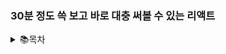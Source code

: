 ### 30분 정도 쓱 보고 바로 대충 써볼 수 있는 리액트

<details>
    <summary>📚목차</summary>
    <h5>1. 리액트 구조</h5>
    <h5>2. 클래스, 변수, 함수 선언</h5>
    <h5>3. jQuery</h5>
    <h5>4. Axios</h5>
    <h5>5. Router</h5>
    <h5>6. ETC</h5>

___

<br/>

## 1. 리액트 구조

#### 프로젝트 구성

##### 📃pacakge.json

- Maven에서의 pom.xml과 같은 녀석
- **프로젝트 이름, 버전 - 명령어 - 설정 - 의존성** 등을 관리하고 설정 할 수 있다.

```jsx
{ //프로젝트 정보
  "name": "frontend",
  "version": "0.1.0",
  "private": true,
      //의존성 및 버전 정보
  "dependencies": {
    "@testing-library/jest-dom": "^5.12.0",
    "@testing-library/react": "^11.2.7",
    "@testing-library/user-event": "^12.8.3",
    "axios": "^0.21.1",
    "jquery": "^3.6.0",
    "material-ui": "^0.20.2",
    "react": "^17.0.2",
    "react-dom": "^17.0.2",
    "react-router-dom": "^5.2.0",
    "react-scripts": "4.0.3",
    "web-vitals": "^1.1.2"
  },
      //스크립트 명령어 정보
  "scripts": {
    "start": "react-scripts start",
    "build": "react-scripts build",
    "test": "react-scripts test",
    "eject": "react-scripts eject"
  },
      //ESLint 설정 정보
  "eslintConfig": {
    "extends": [
      "react-app",
      "react-app/jest"
    ]
  },
      //CORS 해결을 위한 방법 중 하나인 proxy 설정(* 기본 설정 아님)
  "proxy": "http://localhost:8888",
      //브라우저 환경 설정 정보
  "browserslist": {
    "production": [
      ">0.2%",
      "not dead",
      "not op_mini all"
    ],
    "development": [
      "last 1 chrome version",
      "last 1 firefox version",
      "last 1 safari version"
    ]
  }
}
```

- [ESLint 참고 블로그](https://velog.io/@kyusung/eslint-config-2)
- [Browserlist 참고 블로그](https://blog.shiren.dev/2020-12-01/)

<br/>

##### 📂node_module

- maven repository 같은 녀석
- 설치되어 있는 의존성, 라이브러리들이 저장 되는 곳
- npm install 할 때 `-g`  옵션을 주면 maven의 `.m2` 폴더와 같이 전역 설치가 된다.
  - 글로벌 설정 없이  `i` == `install`할 경우 프로젝트 디렉토리 밑의 `./node_module` 에 라이브러리가 저장 된다.
  - `-s` == `--save` 옵션을 주면 package.json에 해당 의존성 설정이 저장 되어 node_module 없이 프로젝트를 저장하거나 전송하더라도 intall시 함게 설치 할 수 있다.

[ 글로벌 설치 VS 로컬 설치 참고 블로그](https://doortts.tistory.com/226)

<br/>

___

<br/>

#### 화면 구성

##### 📃public/index.html

- **SPA (Single Page Applicatioin)** 제공을 위해 유일하게 사용 되는 html 페이지

- 다른 내용은 없고 **\<body> 태그의 id가 "root"**

<br/>

##### 📃src/index.js

```jsx
ReactDOM.render(
    //<React.StrinctMode>는 기본 설정 x

  <React.StrictMode>
    <BrowserRouter>
    <App />
    </BrowserRouter>
  </React.StrictMode>,
  document.getElementById('root')
);
```

- id 값이 "root"인 태그를 가져오는 내용의 ReactDOM.render 함수 사용 
  - `<App/>` 컴포넌트의 내용을 `index.html` 화면에 출력한다

<br/>

- **\<StrincMode>**
  - 개발 모드에서만 적용 되는 검사 도구로, 안전하지 않은 생명주기를 사용하는 컴포넌트를 발견해 준다.

<br/>

##### 📃App.js

```jsx
import { Component } from 'react';
import './App.css';

class App extends Component {
  }

  render () {
    return (
     		...내용...
    );
  }
}

export default App;
```

- `react` 프레임워크로부터 `Component`를 임포트 한 뒤 이를 상속 받은 `App` Class를 정의
  - `index.js`에서 호출 되어 `index.html`에 뿌려지는 부분이다.
  - 최상위 컴포넌트 

<br/>

##### 📑component

<img src="https://www.components-mart.kr/upfile/article/2017120813132197961.jpg" alt="컴포넌트"  />

<br/>

- 회로 기판 위에 올라가는 구성 요소들을 `Component`라고 한다.
- 회로 기판이 `App.js`고 이 회로 기판에 올라가서 화면을 구성하는 요소들을 `Component`라고 할 수 있다.
  - `App.js`조차 `Component`를 상속 받아 구현하는 하나의 `Component`로 또 다른 상위 컴포넌트의 구성요소로 사용 될 수 있다.
- 컴포넌트 사이를 연결하여 데이터 전송 등이 가능하게 해주는 저장공간 및 회로의 역할을 하는 것이 `state`와 `props`이다.

<br/>

___

<br/>

## 2. 클래스, 변수, 함수 선언

```jsx
//Component를 만들게 되면 React와 Component를 import해야 한다.
import React, { Component } from 'react';

class AccessControlTest extends Component {
  constructor(props){
    super(props);
    this.state={
     option:'view',
     userId:this.props.userId
    }
    this.hadleChange = this.hadleChange.bind(this);
  }

  hadleChange(e){
    this.setState({option:e.target.value});
  }
 
  render() {
      return (
          <div>
          	... 내용 ...
          
          </div>
    );
}
// export를 설정하여 다른 컴포넌트에서 import 하는 이름을 선언
// default는 하나만 설정 가능
export default AccessControlTest;
```

##### 위 예제를 이용하여 설명하겠다.

- **Constructor**
  - 잘 알다시피 생성자다.
  - 컴포넌트를 Class 형태로 작성했기 때문에 클래스 생명주기에 따라 생성 될 때 초기 값을 설정 할 수 있다.
  - 보통 `state`와 `props`, `bind`를 세팅한다.

- **state, props**
  - `state`는 현재 클래스의 상태 변수이다.
    - 때문에 사용 시 `this.state.[변수명]`으로 사용한다.
    - `state` 변수의 값을 변경 할 때는 `this.setState({변수명:값,변수명:값})`으로 변경한다.
  - `props`는 상위 클래스의 상태 변수를 하위 클래스에서 전달 받을 때 사용하는 변수이다.
    - 생성자의 매개변수로 `props`를 받아야하며 `상위 클래스(컴포넌트)`에서 `하위 클래스(컴포넌트)` 태그를 가져와 사용 할 때 값을 넘겨줘야 한다.

##### App.js에서 LoginBox.js 컴포넌트로 state넘겨주는 예시

```jsx
<LoginBox userId={this.state.userId} 
    		onChangeMode={function(_userId,_userName,_url,_loginedIn){
                    this.setState({
                      userId:_userId,
                      userName:_userName,
                      url:_url,
                      loginedIn : _loginedIn
                    })   

                }.bind(this)}></LoginBox>
```

<br/>

##### LoginBox.js 컴포넌트에서 App.js로 props 넘겨주는 예시

```jsx
Function (){
	this.props.onChangeMode(this.state.userId,this.state.userName,this.state.url,this.state.loginedIn); 
    }
```

- `LoginBox.js` 컴포넌트의 `state`값을 상위 컴포넌트의 함수를 호출하여 사용.
  - 생성자를 통해 연결 된 `props`를 통해 호출한다.

<br/>

- **bind(this)**
  - 함수가 현재 클래스 내부에서만 사용 될 경우 this와 묶어줄 필요 없다.
  - `.bind(this)`를 이용해 해당 클래스와 묶어주면 생성자가 정의한 `state`값을 연결하여 사용 할 수 있어진다.
  - 미리 묶어주면 매번 함수에 직접 선언하지 않아도 된다.

<br/>

##### 생성자에서 bind 미리하기 예시

```jsx
class AccessControlTest extends Component {
  constructor(props){
	...생성자...
    }
	// 함수 미리 묶어두기     
    this.hadleChange = this.hadleChange.bind(this);
  }
```

<br/>

-  **functioin**
  - 함수다. 말할것도 없다.
  - 컴포넌트를 클래스 형태 대신 함수형으로 선언 하여 사용 할 수 있다.
  - [함수형과 클래스형 차이 참고 블로그 - 추천](https://overreacted.io/ko/how-are-function-components-different-from-classes/)
  - [Class vs Function 생활코딩](https://www.youtube.com/watch?v=iY_vmP-Q3Ak&list=PLuHgQVnccGMCEfBwnNGsJCQDiqSWI-edj)

**function 사용**

1. **`Class`와 `render()` 사이에 선언해두고 `return`안에서 `{this.함수명}`으로 호출하여 사용**

``` jsx
class ActionTest extends Component {
    constructor(props){
        ...생성자...
    }
hadleChange(e){
    this.setState({option:e.target.value});
  }
        render(){
            return(
                <select value={this.state.option} onChange={this.hadleChange}>
                	<option value="옵션">옵션</option>
                    <option value="옵션">옵션</option>
                </select>
            );
        }
```

<br/>

2. **`render()`와 `return` 사이에 선언해두고 `return`안에서 호출하여 사용**

```jsx
class ActionTest extends Component {
    constructor(props){
        ...생성자...
    }
        render(){
                function test(){
                  return "테스트";
                };
            return(
                <div>{test()}</div>
            );
        }
```

- 해당 `<div>` 태그 위치에 `테스트`라는 글씨가 출력 된다.
  - 렌더링이 되면서 선언되기 때문에 컴포넌트 생성주기에 맞춰 생성 될 때랑은 차이가 있다.
    - 뭔지는 잘 모른다 :)
    - 클래스 생성주기에 따라 작성 된것이 아니어서인지 `state`나 `props`를 건들이는 작업은 할 수 없다.
    - 함수형 컴포넌트 내부에서는 `useState`를 임포트해서 사용 가능
- `return`으로 알럿을 띄우는 등의 액션을 할 경우 `<div>`태그 없이 `{test()}`만 넣어도 된다.

<br/>

3. **태그 내부에 바로 이벤트 리스너 선언**

```jsx
<input type="button" id="button" value="실행"  onClick={function(e){
                           e.preventDefault();
                           ...함수 선언...
                         }/*.bind(this)*/} />
```

- 이 경우 함수의 인자로 `event`가 항상 넘어온다.
  - `event.preventDefualt();`를 이용해 기본 기능(submit, anchor tag)을 막을 수 있다.
  - `e.target.value`에서 이벤트를 통해 넘어온 `Input`태그의 값을 꺼내 올 수 있다.
  - 위에서 설명한 대로 해당 함수 내부에서 `state`등을 사용한다면 `.bind(this)`를 달아주어야 한다.

<br/>

___

<br/>

## 3. jquery

##### App.js

```jsx
import jQuery from 'jquery';
window.$ = window.jQuery = jQuery;
```

- `Apps.js`에서  `jQuery`를 임포트
  - 모든 임포트 후 마지막에 `window.$ = window.jQeury = jQeury;` 선언
  - 이후 하위 컴포넌트들에서 `window.$('선택자').함수();` 형태로 사용 가능

<br/>

___

<br/>

## 4. Axios

- 비동기 통신을 위해 사용하는 모듈, React 사용자들이 선호 함

<br/>

##### 간략한 API 호출 방식

- [공식 러닝 가이드 참고](https://xn--xy1bk56a.run/axios/guide/api.html)
- [Ajax vs Axios vs Fetch 참고 블로그](https://velog.io/@kysung95/%EA%B0%9C%EB%B0%9C%EC%83%81%EC%8B%9D-Ajax%EC%99%80-Axios-%EA%B7%B8%EB%A6%AC%EA%B3%A0-fetch)

```jsx
axios.get(url[, config])            // GET
axios.post(url[, data[, config]])   // POST
axios.put(url[, data[, config]])    // PUT
axios.patch(url[, data[, config]])  // PATCH
axios.delete(url[, config])         // DELETE

axios.request(config)
axios.head(url[, config])
axios.options(url[, config])
```

- 기본적으로 첫 번째 인자는 `URL`, 두 번째 인자는 `config`
  - 데이터 전송이 필요 한 경우는  첫 번째 인자는 `URL`, 두 번째 인자는 `data` 세 번째 인자는 `config`

<br/>

### jQuery와 Axios 활용 예제

##### ContentTest.js

```jsx
import React, { Component } from 'react';
import axios from 'axios';

class ContentTest extends Component {
  render() {
    return (
      <pre className="showLabs">{this.props.subtitle}
        <br/>
        ID <input type="text"  id="user_id"/>
        PASSWORD<input type="password" name="passwd"  id="user_pw"/>
        <input type="button" value="실행" 
            onClick={function(e){
              e.preventDefault(); 
              var _id = window.$("#user_id").val();
              var _pw = window.$("#user_pw").val();
                    
              window.$('#result').empty();
                    
              axios.post('/[URL]', null, {params : {
                id : _id,
                pw : _pw
              }})
              .then((Response)=>{       	    		             
                window.$('#result').append(Response.data); 
              })
              .catch(() => {   
                window.$('#result').append("요청처리 실패"); 
              });
            }} />
      </pre>
    );
  }
}
  export default ContentTest;
```

<br/>

##### GET - 호출만 할 경우

```jsx
// ID로 사용자 요청
axios.get('/user?ID=12345')
  // 응답(성공)
  .then(function (response) {
    console.log(response);
  })
  // 응답(실패)
  .catch(function (error) {
    console.log(error);
  })
  // 응답(항상 실행)
  .then(function () {
    // ...
  });
```

<br/>

##### GET - 데이터를 전송할 경우

```jsx
axios.get('/user', {
    params: {
      ID: 12345
    }
  })
  .then(function (response) {
    console.log(response);
  })
  .catch(function (error) {
    console.log(error);
  })
  .then(function () {
    // ...
  });
```

<br/>

##### POST

```jsx
axios.post('/user', {
    firstName: 'Fred',
    lastName: 'Flintstone'
  })
  .then(function (response) {
    console.log(response);
  })
  .catch(function (error) {
    console.log(error);
  });
```

<br/>

- jQuery를 사용할 때 전송이 제대로 되지 않는 경우가 있음 이럴 경우 두 번째 인자를 `null`로 주고 세 번째 인제에 `params`를 주면 가능

```jsx
axios.post('/user', null, {prams:{
    firstName: 'Fred',
    lastName: 'Flintstone'
  }})
  .then(function (response) {
    console.log(response);
  })
  .catch(function (error) {
    console.log(error);
  });
```

<br/>

##### Multi Request

```jsx
function getUserAccount() {
  return axios.get('/user/12345');
}

function getUserPermissions() {
  return axios.get('/user/12345/permissions');
}

axios.all([getUserAccount(), getUserPermissions()])
  .then(axios.spread(function (acct, perms) {
    // Both requests are now complete
  }));
```

<br/>

##### Axios form

```jsx
axios({
    url : '/url/path',
    method : 'post',
    data:{
        data:data
    }
	})  
    	.then((Response)=>{       	    		             
        	window.$('#result').append(Response.data); 
    })
        .catch(() => {   
        	window.$('#result').append("요청처리 실패"); 
    });
    }}
```

- 위와 같은 형식으로도 사용 가능

<br/>

##### Axios 객체 생성 및 호출 과 Interceptor

```jsx
const instance =axios.create({
    baseUrl: 데이터를 요청할 기본 주소,
    timeout : 1000 (변경 가능)
};

============================
// axios request 처리
instance.interceptors.request.use(
  function (config) {
    config.headers["Content-Type"] = "application/json; charset=utf-8";
    config.headers["Authorization"] = " 토큰 값";
    return config;
  },
  function (error) {
    console.log(error);
    return Promise.reject(error);
  }
);

// axios response 처리
instance.interceptors.response.use(
  function (response) {
    console.log(response);

    return response.data.data;
   
  },
  function (error) {
    errorController(error);
  }
);

// 다른 파일에서 호출하여 사용
login(data) {
  return ApiController({
    url: "login",
    method: "post",
    data: data,
  })

};

// api 사용
modifyBoardContent(data) {
    var params = {
        boardNo: data.boardNo,
        boardTitle: data.boardTitle,
        context: data.context,
        userNo: AuthService.getUserNo()
    };

    return ApiController({
        url: base + "modify",
        method: "put",
        data: params,
    });
}
```

- Axios 객체 생성 후 이를 이용 한 Interceptor 기능을 사용

[코드 출처 및 참고 블로그](https://velog.io/@subanggu/axios-interceptor-%EC%A0%81%EC%9A%A9%ED%95%98%EA%B8%B0)

<br/>

___

<br/>

## 5. Router

##### 1. 기본 Route 태그 사용 법

```jsx
import Route from 'react-router-dom';

class App extens Component{
render () {
    return (
      <Route path="/sign" component={Sign}/>
    	);
    }
}


export default App;
```

- `<Route>`태그 내부에 `url`과 매핑해줄 `component` 작성

<br/>

##### 2. Route 받는 컴포넌트 내부에 props/state 전달 할 경우

```jsx
import Route from 'react-router-dom';

class App extens Component{
render () {
    return (
        <Route path="/test/propsTest" >
            <propsTest userId = {this.state.userId}></propsTest>
        </Route>
    	);
    }
}


export default App;
```

- `<Route>`태그 내부에 `url` 작성
  - 태그 하위에 컴포넌트 태그 작성

<br/>

##### 3. 쿼리 전달 받는 경우

```jsx
import Route from 'react-router-dom';

class App extens Component{
render () {
    return (
        	<Route path="/test/:Id" component={ParamTest}/>
    	);
    }
}


export default App;
```

- `<Route>`태그 내부에 `url`과 매핑해줄 `component` 작성
  - `url` 작성 시 `/:변수`형태로 연결

<br/>

##### 쿼리 받는 쪽

```jsx
import React from 'react';

const ParamTest = ({match}) => {
    return (
        <div>
            <h2>Param : {match.params.userId}</h2>
        </div>
    );
};

export default ParamTest;
```

- `match`에 담겨 넘어온 `params`에서 전달 된 변수를 꺼내어 사용

<br/>

##### 4. Exact path _ Redirect _ Switch _ Link to

```jsx
import {Redirect, Route, Switch} from 'react-router-dom';

class App extens Component{
    Constructor(props){
        super(props);
        this.state={
            loginedIn:this.props.loginedIn
        }
    }
render () {
    return (
 			<Route exact path="/">
                <Main></Main>
                <LoginBox userId={this.state.userId} onChangeMode={function(_userId,_userName,_url,_loginedIn){
                    this.setState({
                      userId:_userId,
                      userName:_userName,
                      url:_url,
                      loginedIn : _loginedIn
                    })   
                 }.bind(this)}></LoginBox>
                  
                {this.state.loginedIn ? <Redirect to ="/redirectUrl"> : <Redirect to ="/"/>}
            </Route>
        <Switch>
            <Route path="/extra/:name" component={Extra}/>
            <Route path="/extra" component={Extra}/>
        </Switch>
    	);
    }
}

export default App;
```

- **Exact path**
  - `<Route>`태그 내부에 `exact path`로 `url`을 입력해주면 정확히 똑같은 url이 아니면 매핑 되지 않음
    - `/` 의 경우 `/blahblah` 형식의 모든 `url`이 매핑 되기 때문

- **Redirect**
  - `Redirect` 태그 내부에  연결할 `url`을 `to` 뒤로 작성
  - 예시에 나오듯이 `Redirect`할 곳을 삼항 조건식을 이용하여 설정 할 수 있음
- **Switch**
  - 중복 되는 `url`을 가진 경우 `Switch`태그 하위에 작성하여 위에서부터 아래로 진행 될 수 있도록 순서를 정할 수 있다.
  - 예시에서 나오듯이 파라미터 값을 전달 받을 경우가 위에 있어야 파라미터를 전달 받을 수 있음
    - 아니면 `/extra/:name`보다 먼저 나오는 `/extra`로만 매핑 되기 때문에 파라미터를 받을 수 없음

- **Link to**

```jsx
<div>
    <ul>
        <li><Link to="/">Home</Link></li>
        <li><Link to="/about">About</Link></li>
        <li><Link to="/about/foo">About Foo</Link></li>
    </ul>
    <hr/>
</div>
```

- Router로 이동하기 위해서는 `<a href="/"></a>`와 같은 앵커태그가 아닌 `Link to`를 사용해야 한다.

[라우터 참고 블로그 - 추천](https://velopert.com/3417)

<br/>

___

<br/>

## 6. ETC

##### radio-button

```jsx
import React, { Component } from 'react';
import axios from 'axios';

class radioButtonTest extends Component {
  constructor(props){
    super(props);
    this.state={
      inputStatus : 'radio_3'
    }
  }
  render() {
    return (
              <div id="content">


                    <label htmlFor='radio'>선택 1</label>
                   <input type="radio" id='radio' 
                   checked={this.state.inputStatus === 'radio_1'}
                   onChange={() => this.setState({inputStatus:'radio_1'})}/>
                  <br/> 
            
                  <label htmlFor='radio'>선택 2</label>
                   <input type="radio" id='radio' 
                   checked={this.state.inputStatus === 'radio_2'}
                   onChange={() => this.setState({inputStatus:'radio_2'})}/>
                  <br/> 
            
                  <label htmlFor='radio'>선택 3</label>
                   <input type="radio" id='radio' 
                   defaultChecked
                   checked={this.state.inputStatus === 'radio_3'}
                   onChange={() => this.setState({inputStatus:'radio_3'})}/>
                  <br/> 
             </div>
    );
  }
}
  export default radioButtonTest;
```

- `Input`태그 사이에 문자를 입력 할 수 없기 때문에 `label`을 달아서 글자를 표시 한다.
- 기본 체크는 `defaultChecked`를 속성으로 넣어준다.
- `inputStatus` 변수 값과 미리 설정해둔 이름이 같을 경우 체크 된다.
- 라디오 버튼이 클릭 되었을 경우 `inputStatus` 변수 값을 변경 해 준다.

<br/>

##### select-option

```jsx
import axios from 'axios';
import React, { Component } from 'react';

class SelectTest extends Component {
  constructor(props){
    super(props);
    this.state={
     option:'type'
    }
    this.handleChange = this.handleChange.bind(this);
  }

  hadleChange(e){
    this.setState({option:e.target.value});
  }

  render() {
    return (
  
      <div id="content">
                <pre>
                  작업선택:
                  <select  value={this.state.option} onChange={this.handleChange} name="data"  id="data5">
                    <option value="type" >--- show txt ---</option>
                    <option value="dir" >--- show Dir ---</option>
                  </select>
                </pre>
        </div> 
    );
  }
}
  export default SelectTest;
```

- `selsect` 태그의 `value` 속성을 `option` 변수로 설정한다.
- 선택이 변경 되었을 경우 `onChange` 이벤트로 인해 `handleChange` 함수가 호출 된다.
- `handleChange`함수는 이벤트가 발생하며 가져온 값을 `event.target.value`위치에서 가져와 `state`의 `option` 변수 값을 변경 한다.

<br/>

##### 조건부 렌더링

- **if-else**

```jsx
  constructor(props){
    super(props);
    this.state={
     userId:this.props.userId
    }
render() {
    if(this.state.userId === 'admin'){
      return (
	  <ForAdmin></ForAdmin>
    );
      }else{
      return (
      <ForNotAdmin></ForNotAdmin>
    );
	}
}   
```

<br/>

- **삼항 연산자**

```jsx
  constructor(props){
    super(props);
    this.state={
     userId:this.props.userId
    }
render() {
      return (
        <div>{(this.state.userId === 'admin') ? (<ForAdmin/>) : (<ForNotAdmin/>)}</div>
      );
}
```

<br/>

[조건부 렌더링 참고 블로그 - 추천](https://ibocon.tistory.com/217)

___

<br/>

